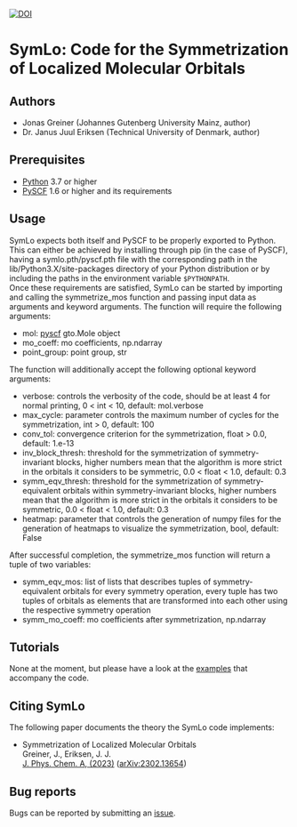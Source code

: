 [![DOI](https://zenodo.org/badge/581215911.svg)](https://zenodo.org/doi/10.5281/zenodo.13752705)

SymLo: Code for the Symmetrization of Localized Molecular Orbitals
============================================

Authors
-------

* Jonas Greiner (Johannes Gutenberg University Mainz, author)
* Dr. Janus Juul Eriksen (Technical University of Denmark, author)

Prerequisites
-------------

* [Python](https://www.python.org/) 3.7 or higher
* [PySCF](https://pyscf.org/) 1.6 or higher and its requirements

Usage
-----

SymLo expects both itself and PySCF to be properly exported to Python. This can either
be achieved by installing through pip (in the case of PySCF), having a 
symlo.pth/pyscf.pth file with the corresponding path in the lib/Python3.X/site-packages 
directory of your Python distribution or by including the paths in the environment 
variable `$PYTHONPATH`.\
Once these requirements are satisfied, SymLo can be started by importing and calling 
the symmetrize_mos function and passing input data as arguments and keyword arguments. 
The function will require the following arguments:

* mol: [pyscf](https://pyscf.org/) gto.Mole object
* mo_coeff: mo coefficients, np.ndarray
* point_group: point group, str

The function will additionally accept the following optional keyword arguments:

* verbose: controls the verbosity of the code, should be at least 4 for normal printing, 0 < int < 10, default: mol.verbose
* max_cycle: parameter controls the maximum number of cycles for the symmetrization, int > 0, default: 100
* conv_tol: convergence criterion for the symmetrization, float > 0.0, default: 1.e-13
* inv_block_thresh: threshold for the symmetrization of symmetry-invariant blocks, higher numbers mean that the algorithm is more strict in the orbitals it considers to be symmetric, 0.0 < float < 1.0, default: 0.3
* symm_eqv_thresh: threshold for the symmetrization of symmetry-equivalent orbitals within symmetry-invariant blocks, higher numbers mean that the algorithm is more strict in the orbitals it considers to be symmetric, 0.0 < float < 1.0, default: 0.3
* heatmap: parameter that controls the generation of numpy files for the generation of heatmaps to visualize the symmetrization, bool, default: False

After successful completion, the symmetrize_mos function will return a tuple of two 
variables: 

* symm_eqv_mos: list of lists that describes tuples of symmetry-equivalent orbitals for every symmetry operation, every tuple has two tuples of orbitals as elements that are transformed into each other using the respective symmetry operation
* symm_mo_coeff: mo coefficients after symmetrization, np.ndarray

Tutorials
---------

None at the moment, but please have a look at the [examples](symlo/examples/) that 
accompany the code.

Citing SymLo
------------

The following paper documents the theory the SymLo code implements:

* Symmetrization of Localized Molecular Orbitals\
Greiner, J., Eriksen, J. J.\
[J. Phys. Chem. A, (2023)](https://pubs.acs.org/doi/full/10.1021/acs.jpca.3c01371) ([arXiv:2302.13654](https://arxiv.org/abs/2302.13654))

Bug reports
-----------

Bugs can be reported by submitting an 
[issue](https://github.com/jonas-greiner/symlo/issues).
